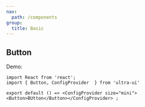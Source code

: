 ```yaml
---
nav:
  path: /components
group:
  title: Basic
---
```


## Button

Demo:

```tsx
import React from 'react';
import { Button, ConfigProvider  } from 'ultra-ui'

export default () => <ConfigProvider size="mini"><Button>BUtton</Button></ConfigProvider> ;
```

<API src="./index.ts" />